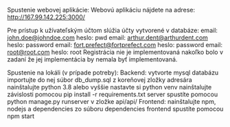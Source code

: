 Spustenie webovej aplikácie:
Webovú aplikáciu nájdete na adrese:
http://167.99.142.225:3000/

Pre prístup k užívateľským účtom slúžia účty vytvorené v databáze:
email: john.doe@johndoe.com
heslo: pwd
email: arthur.dent@arthurdent.com
heslo: password
email: fort.prefect@fortprefect.com
heslo: password
email: root@root.com
heslo: root
Registrácia nie je implementovaná nakoľko bolo v zadaní že jej implementácia by nemala byť implementovaná.


Spustenie na lokáli (v prípade potreby):
Backend:
    vytvorte mysql databázu
    importujte do nej súbor db_dump.sql z koreňovej zložky adresára
    nainštalujte python 3.8 alebo vyššie
    nastavte si python venv
    nainštalujte závislosti pomocou pip install -r requirements.txt
    server spustíte pomocou python manage.py runserver v zložke api/api/
Frontend:
    nainštalujte npm, nodejs a dependencies zo súboru dependencies
    frontend spustíte pomocou npm start

